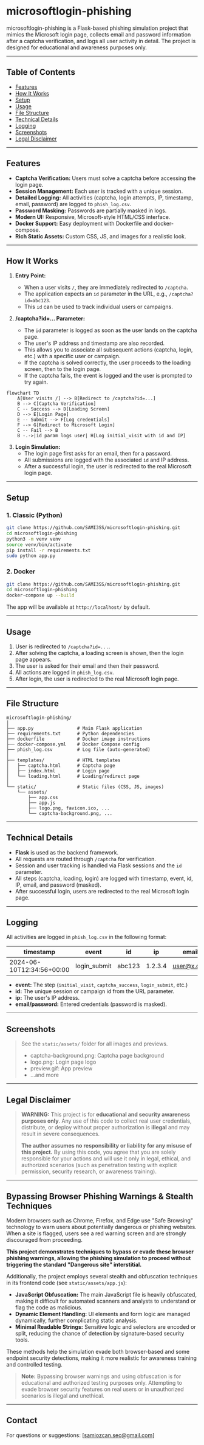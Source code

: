 # microsoftlogin-phishing

microsoftlogin-phishing is a Flask-based phishing simulation project that mimics the Microsoft login page, collects email and password information after a captcha verification, and logs all user activity in detail. The project is designed for educational and awareness purposes only.

---

## Table of Contents
- [Features](#features)
- [How It Works](#how-it-works)
- [Setup](#setup)
- [Usage](#usage)
- [File Structure](#file-structure)
- [Technical Details](#technical-details)
- [Logging](#logging)
- [Screenshots](#screenshots)
- [Legal Disclaimer](#legal-disclaimer)

---

## Features
- **Captcha Verification:** Users must solve a captcha before accessing the login page.
- **Session Management:** Each user is tracked with a unique session.
- **Detailed Logging:** All activities (captcha, login attempts, IP, timestamp, email, password) are logged to `phish_log.csv`.
- **Password Masking:** Passwords are partially masked in logs.
- **Modern UI:** Responsive, Microsoft-style HTML/CSS interface.
- **Docker Support:** Easy deployment with Dockerfile and docker-compose.
- **Rich Static Assets:** Custom CSS, JS, and images for a realistic look.

---

## How It Works

1. **Entry Point:**
   - When a user visits `/`, they are immediately redirected to `/captcha`.
   - The application expects an `id` parameter in the URL, e.g., `/captcha?id=abc123`.
   - This `id` can be used to track individual users or campaigns.

2. **/captcha?id=... Parameter:**
   - The `id` parameter is logged as soon as the user lands on the captcha page.
   - The user's IP address and timestamp are also recorded.
   - This allows you to associate all subsequent actions (captcha, login, etc.) with a specific user or campaign.
   - If the captcha is solved correctly, the user proceeds to the loading screen, then to the login page.
   - If the captcha fails, the event is logged and the user is prompted to try again.

```mermaid
flowchart TD
    A[User visits /] --> B[Redirect to /captcha?id=...]
    B --> C[Captcha Verification]
    C -- Success --> D[Loading Screen]
    D --> E[Login Page]
    E -- Submit --> F[Log credentials]
    F --> G[Redirect to Microsoft Login]
    C -- Fail --> B
    B -.->|id param logs user| H[Log initial_visit with id and IP]
```

3. **Login Simulation:**
   - The login page first asks for an email, then for a password.
   - All submissions are logged with the associated `id` and IP address.
   - After a successful login, the user is redirected to the real Microsoft login page.

---

## Setup

### 1. Classic (Python)
```bash
git clone https://github.com/SAMI3SS/microsoftlogin-phishing.git
cd microsoftlogin-phishing
python3 -m venv venv
source venv/bin/activate
pip install -r requirements.txt
sudo python app.py
```

### 2. Docker
```bash
git clone https://github.com/SAMI3SS/microsoftlogin-phishing.git
cd microsoftlogin-phishing
docker-compose up --build
```
The app will be available at `http://localhost/` by default.

---

## Usage
1. User is redirected to `/captcha?id=...`.
2. After solving the captcha, a loading screen is shown, then the login page appears.
3. The user is asked for their email and then their password.
4. All actions are logged in `phish_log.csv`.
5. After login, the user is redirected to the real Microsoft login page.

---

## File Structure
```
microsoftlogin-phishing/
│
├── app.py                # Main Flask application
├── requirements.txt      # Python dependencies
├── dockerfile            # Docker image instructions
├── docker-compose.yml    # Docker Compose config
├── phish_log.csv         # Log file (auto-generated)
│
├── templates/            # HTML templates
│   ├── captcha.html      # Captcha page
│   ├── index.html        # Login page
│   └── loading.html      # Loading/redirect page
│
└── static/               # Static files (CSS, JS, images)
    └── assets/
        ├── app.css
        ├── app.js
        ├── logo.png, favicon.ico, ...
        └── captcha-background.png, ...
```

---

## Technical Details
- **Flask** is used as the backend framework.
- All requests are routed through `/captcha` for verification.
- Session and user tracking is handled via Flask sessions and the `id` parameter.
- All steps (captcha, loading, login) are logged with timestamp, event, id, IP, email, and password (masked).
- After successful login, users are redirected to the real Microsoft login page.

---

## Logging
All activities are logged in `phish_log.csv` in the following format:

| timestamp                | event            | id      | ip           | email         | password   |
|--------------------------|------------------|---------|--------------|---------------|------------|
| 2024-06-10T12:34:56+00:00| login_submit     | abc123  | 1.2.3.4      | user@x.com    | ab***yz    |

- **event:** The step (`initial_visit`, `captcha_success`, `login_submit`, etc.)
- **id:** The unique session or campaign id from the URL parameter.
- **ip:** The user's IP address.
- **email/password:** Entered credentials (password is masked).

---

## Screenshots
> See the `static/assets/` folder for all images and previews.
> - captcha-background.png: Captcha page background
> - logo.png: Login page logo
> - preview.gif: App preview
> - ...and more

---

## Legal Disclaimer
> **WARNING:**
> This project is for **educational and security awareness purposes only**. Any use of this code to collect real user credentials, distribute, or deploy without proper authorization is **illegal** and may result in severe consequences.
>
> **The author assumes no responsibility or liability for any misuse of this project.**
> By using this code, you agree that you are solely responsible for your actions and will use it only in legal, ethical, and authorized scenarios (such as penetration testing with explicit permission, security research, or awareness training).

---

## Bypassing Browser Phishing Warnings & Stealth Techniques

Modern browsers such as Chrome, Firefox, and Edge use "Safe Browsing" technology to warn users about potentially dangerous or phishing websites. When a site is flagged, users see a red warning screen and are strongly discouraged from proceeding.

**This project demonstrates techniques to bypass or evade these browser phishing warnings, allowing the phishing simulation to proceed without triggering the standard "Dangerous site" interstitial.**

Additionally, the project employs several stealth and obfuscation techniques in its frontend code (see `static/assets/app.js`):
- **JavaScript Obfuscation:** The main JavaScript file is heavily obfuscated, making it difficult for automated scanners and analysts to understand or flag the code as malicious.
- **Dynamic Element Handling:** UI elements and form logic are managed dynamically, further complicating static analysis.
- **Minimal Readable Strings:** Sensitive logic and selectors are encoded or split, reducing the chance of detection by signature-based security tools.

These methods help the simulation evade both browser-based and some endpoint security detections, making it more realistic for awareness training and controlled testing.

> **Note:**
> Bypassing browser warnings and using obfuscation is for educational and authorized testing purposes only. Attempting to evade browser security features on real users or in unauthorized scenarios is illegal and unethical.

---

## Contact
For questions or suggestions: [samiozcan.sec@gmail.com] 